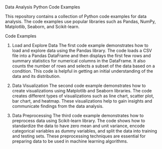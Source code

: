 Data Analysis Python Code Examples

This repository contains a collection of Python code examples for data analysis. The code examples use popular libraries such as Pandas, NumPy, Matplotlib, Seaborn, and Scikit-learn.

Code Examples

1. Load and Explore Data
The first code example demonstrates how to load and explore data using the Pandas library. The code loads a CSV file into a Pandas DataFrame and then displays the first few rows and summary statistics for numerical columns in the DataFrame. It also counts the number of rows and selects a subset of the data based on a condition. This code is helpful in getting an initial understanding of the data and its distribution.

2. Data Visualization
The second code example demonstrates how to create visualizations using Matplotlib and Seaborn libraries. The code creates different types of visualizations such as line chart, scatter plot, bar chart, and heatmap. These visualizations help to gain insights and communicate findings from the data analysis.

3. Data Preprocessing
The third code example demonstrates how to preprocess data using Scikit-learn library. The code shows how to standardize the data to have zero mean and unit variance, encode categorical variables as dummy variables, and split the data into training and testing sets. These preprocessing techniques are essential for preparing data to be used in machine learning algorithms.
